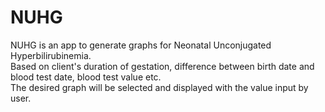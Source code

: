 # NUHG

NUHG is an app to generate graphs for Neonatal Unconjugated Hyperbilirubinemia.<br/>
Based on client's duration of gestation, difference between birth date and blood test date, blood test value etc.<br/>
The desired graph will be selected and displayed with the value input by user.<br/>
